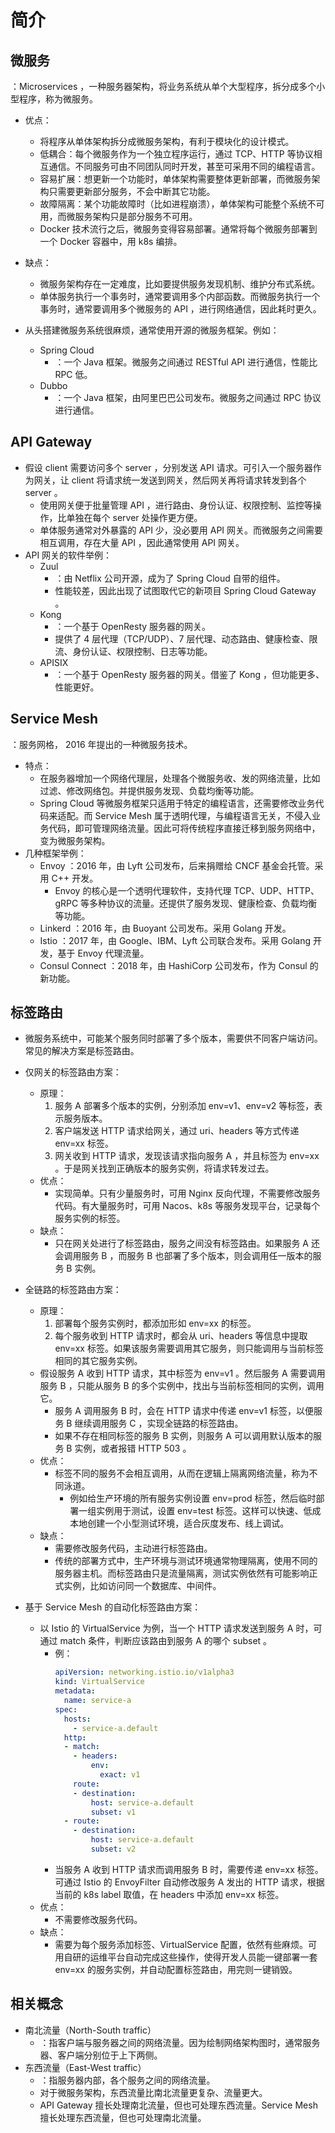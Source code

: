 # 简介

## 微服务

：Microservices ，一种服务器架构，将业务系统从单个大型程序，拆分成多个小型程序，称为微服务。
- 优点：
  - 将程序从单体架构拆分成微服务架构，有利于模块化的设计模式。
  - 低耦合：每个微服务作为一个独立程序运行，通过 TCP、HTTP 等协议相互通信。不同服务可由不同团队同时开发，甚至可采用不同的编程语言。
  - 容易扩展：想更新一个功能时，单体架构需要整体更新部署，而微服务架构只需要更新部分服务，不会中断其它功能。
  - 故障隔离：某个功能故障时（比如进程崩溃），单体架构可能整个系统不可用，而微服务架构只是部分服务不可用。
  - Docker 技术流行之后，微服务变得容易部署。通常将每个微服务部署到一个 Docker 容器中，用 k8s 编排。
- 缺点：
  - 微服务架构存在一定难度，比如要提供服务发现机制、维护分布式系统。
  - 单体服务执行一个事务时，通常要调用多个内部函数。而微服务执行一个事务时，通常要调用多个微服务的 API ，进行网络通信，因此耗时更久。

- 从头搭建微服务系统很麻烦，通常使用开源的微服务框架。例如：
  - Spring Cloud
    - ：一个 Java 框架。微服务之间通过 RESTful API 进行通信，性能比 RPC 低。
  - Dubbo
    - ：一个 Java 框架，由阿里巴巴公司发布。微服务之间通过 RPC 协议进行通信。

## API Gateway

- 假设 client 需要访问多个 server ，分别发送 API 请求。可引入一个服务器作为网关，让 client 将请求统一发送到网关，然后网关再将请求转发到各个 server 。
  - 使用网关便于批量管理 API ，进行路由、身份认证、权限控制、监控等操作，比单独在每个 server 处操作更方便。
  - 单体服务通常对外暴露的 API 少，没必要用 API 网关。而微服务之间需要相互调用，存在大量 API ，因此通常使用 API 网关。
- API 网关的软件举例：
  - Zuul
    - ：由 Netflix 公司开源，成为了 Spring Cloud 自带的组件。
    - 性能较差，因此出现了试图取代它的新项目 Spring Cloud Gateway 。
  - Kong
    - ：一个基于 OpenResty 服务器的网关。
    - 提供了 4 层代理（TCP/UDP）、7 层代理、动态路由、健康检查、限流、身份认证、权限控制、日志等功能。
  - APISIX
    - ：一个基于 OpenResty 服务器的网关。借鉴了 Kong ，但功能更多、性能更好。

## Service Mesh

：服务网格， 2016 年提出的一种微服务技术。
- 特点：
  - 在服务器增加一个网络代理层，处理各个微服务收、发的网络流量，比如过滤、修改网络包。并提供服务发现、负载均衡等功能。
  - Spring Cloud 等微服务框架只适用于特定的编程语言，还需要修改业务代码来适配。而 Service Mesh 属于透明代理，与编程语言无关，不侵入业务代码，即可管理网络流量。因此可将传统程序直接迁移到服务网络中，变为微服务架构。
- 几种框架举例：
  - Envoy ：2016 年，由 Lyft 公司发布，后来捐赠给 CNCF 基金会托管。采用 C++ 开发。
    - Envoy 的核心是一个透明代理软件，支持代理 TCP、UDP、HTTP、gRPC 等多种协议的流量。还提供了服务发现、健康检查、负载均衡等功能。
  - Linkerd ：2016 年，由 Buoyant 公司发布。采用 Golang 开发。
  - Istio ：2017 年，由 Google、IBM、Lyft 公司联合发布。采用 Golang 开发，基于 Envoy 代理流量。
  - Consul Connect ：2018 年，由 HashiCorp 公司发布，作为 Consul 的新功能。

## 标签路由

- 微服务系统中，可能某个服务同时部署了多个版本，需要供不同客户端访问。常见的解决方案是标签路由。
- 仅网关的标签路由方案：
  - 原理：
    1. 服务 A 部署多个版本的实例，分别添加 env=v1、env=v2 等标签，表示服务版本。
    1. 客户端发送 HTTP 请求给网关，通过 uri、headers 等方式传递 env=xx 标签。
    2. 网关收到 HTTP 请求，发现该请求指向服务 A ，并且标签为 env=xx 。于是网关找到正确版本的服务实例，将请求转发过去。
  - 优点：
    - 实现简单。只有少量服务时，可用 Nginx 反向代理，不需要修改服务代码。有大量服务时，可用 Nacos、k8s 等服务发现平台，记录每个服务实例的标签。
  - 缺点：
    - 只在网关处进行了标签路由，服务之间没有标签路由。如果服务 A 还会调用服务 B ，而服务 B 也部署了多个版本，则会调用任一版本的服务 B 实例。

- 全链路的标签路由方案：
  - 原理：
    1. 部署每个服务实例时，都添加形如 env=xx 的标签。
    2. 每个服务收到 HTTP 请求时，都会从 uri、headers 等信息中提取 env=xx 标签。如果该服务需要调用其它服务，则只能调用与当前标签相同的其它服务实例。
  - 假设服务 A 收到 HTTP 请求，其中标签为 env=v1 。然后服务 A 需要调用服务 B ，只能从服务 B 的多个实例中，找出与当前标签相同的实例，调用它。
    - 服务 A 调用服务 B 时，会在 HTTP 请求中传递 env=v1 标签，以便服务 B 继续调用服务 C ，实现全链路的标签路由。
    - 如果不存在相同标签的服务 B 实例，则服务 A 可以调用默认版本的服务 B 实例，或者报错 HTTP 503 。
  - 优点：
    - 标签不同的服务不会相互调用，从而在逻辑上隔离网络流量，称为不同泳道。
      - 例如给生产环境的所有服务实例设置 env=prod 标签，然后临时部署一组实例用于测试，设置 env=test 标签。这样可以快速、低成本地创建一个小型测试环境，适合灰度发布、线上调试。
  - 缺点：
    - 需要修改服务代码，主动进行标签路由。
    - 传统的部署方式中，生产环境与测试环境通常物理隔离，使用不同的服务器主机。而标签路由只是流量隔离，测试实例依然有可能影响正式实例，比如访问同一个数据库、中间件。

- 基于 Service Mesh 的自动化标签路由方案：
  - 以 Istio 的 VirtualService 为例，当一个 HTTP 请求发送到服务 A 时，可通过 match 条件，判断应该路由到服务 A 的哪个 subset 。
    - 例：
      ```yml
      apiVersion: networking.istio.io/v1alpha3
      kind: VirtualService
      metadata:
        name: service-a
      spec:
        hosts:
          - service-a.default
        http:
        - match:
          - headers:
              env:
                exact: v1
          route:
          - destination:
              host: service-a.default
              subset: v1
        - route:
          - destination:
              host: service-a.default
              subset: v2
      ```
    - 当服务 A 收到 HTTP 请求而调用服务 B 时，需要传递 env=xx 标签。可通过 Istio 的 EnvoyFilter 自动修改服务 A 发出的 HTTP 请求，根据当前的 k8s label 取值，在 headers 中添加 env=xx 标签。
  - 优点：
    - 不需要修改服务代码。
  - 缺点：
    - 需要为每个服务添加标签、VirtualService 配置，依然有些麻烦。可用自研的运维平台自动完成这些操作，使得开发人员能一键部署一套 env=xx 的服务实例，并自动配置标签路由，用完则一键销毁。

## 相关概念

- 南北流量（North-South traffic）
  - ：指客户端与服务器之间的网络流量。因为绘制网络架构图时，通常服务器、客户端分别位于上下两侧。
- 东西流量（East-West traffic）
  - ：指服务器内部，各个服务之间的网络流量。
  - 对于微服务架构，东西流量比南北流量更复杂、流量更大。
  - API Gateway 擅长处理南北流量，但也可处理东西流量。Service Mesh 擅长处理东西流量，但也可处理南北流量。
